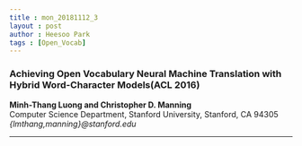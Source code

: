 ```yaml
---
title : mon_20181112_3
layout : post
author : Heesoo Park
tags : [Open_Vocab]
---
```


<h3>Achieving Open Vocabulary Neural Machine Translation with Hybrid Word-Character Models(ACL 2016)</h3>


<p>

<b>Minh-Thang Luong and Christopher D. Manning</b><br/>
Computer Science Department, Stanford University, Stanford, CA 94305<br/>
<em>{lmthang,manning}@stanford.edu</em>






</p>

<hr />
<p>
</p>
